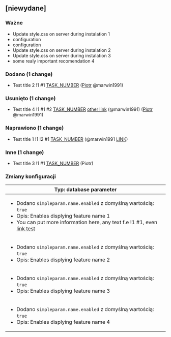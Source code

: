 <!-- @formatter:off -->
<!-- noinspection -->
<!-- Prevents auto format, for JetBrains IDE File > Settings > Editor > Code Style (Formatter Tab) > Turn formatter on/off with markers in code comments  -->

[niewydane]
-----------

### Ważne

- Update style.css on server during instalation 1
- configuration
- configuration
- Update style.css on server during instalation 2
- Update style.css on server during instalation 3
- some realy important recomendation 4

### Dodano (1 change)

- Test title 2 !1 #1 [TASK_NUMBER](https://www.google.pl) ([Piotr](https://github.com/marwin1991) @marwin1991)

### Usunięto (1 change)

- Test title 4 !1 #1 #2 [TASK_NUMBER](https://www.google.pl) [other link](https://www.google.pl) (@marwin1991) ([Piotr](https://github.com/marwin1991) @marwin1991)

### Naprawiono (1 change)

- Test title 1 !1 !2 #1 [TASK_NUMBER](https://www.google.pl) (@marwin1991 [LINK](https://github.com/marwin1991))

### Inne (1 change)

- Test title 3 !1 #1 [TASK_NUMBER](https://www.google.pl) (Piotr)

### Zmiany konfiguracji

| Typ: database parameter                                                                                                                                                                                                             |
| ----------------------------------------------------------------------------------------------------------------------------------------------------------------------------------------------------------------------------------- |
| <ul><li>Dodano `simpleparam.name.enabled` z domyślną wartością: `true`</li><li>Opis: Enables displying feature name 1</li><li>You can put more information here, any text f.e !1 #1, even [link test](https://google.com)</li></ul> |
| <ul><li>Dodano `simpleparam.name.enabled` z domyślną wartością: `true`</li><li>Opis: Enables displying feature name 2</li></ul>                                                                                                     |
| <ul><li>Dodano `simpleparam.name.enabled` z domyślną wartością: `true`</li><li>Opis: Enables displying feature name 3</li></ul>                                                                                                     |
| <ul><li>Dodano `simpleparam.name.enabled` z domyślną wartością: `true`</li><li>Opis: Enables displying feature name 4</li></ul>                                                                                                     |


